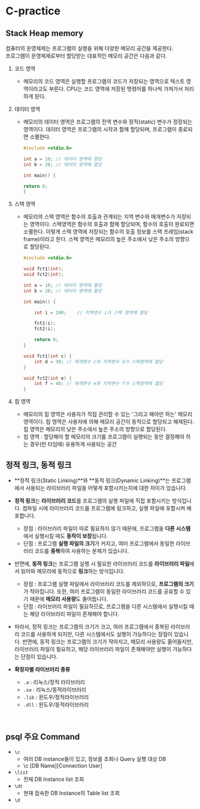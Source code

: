 # C-practice

## Stack Heap memory
컴퓨터의 운영체제는 프로그램의 실행을 위해 다양한 메모리 공간을 제공한다.   
프로그램이 운영체제로부터 할당받는 대표적인 메모리 공간은 다음과 같다.   
1. 코드 영역     
	- 메모리의 코드 영역은 실행할 프로그램의 코드가 저장되는 영역으로 텍스트 영역이라고도 부른다. CPU는 코드 영역에 저장된 명령어를 하나씩 가져가서 처리하게 된다.   

2. 데이터 영역   
	- 메모리의 데이터 영역은 프로그램의 전역 변수와 정적(static) 변수가 정장되는 영역이다.  데이터 영역은 프로그램의 시작과 함께 할당되며, 프로그램이 종료되면 소멸한다.   
		```C
		#include <stdio.h>

		int a = 10;	// 데이터 영역에 할당
		int b = 20;	// 데이터 영역에 할당

		int main() {

		return 0;
		}
		``` 

3. 스택 영역   
	- 메모리의 스택 영역은 함수의 호출과 관계되는 지역 변수와 매개변수가 저장되는 영역이다. 스택영역은 함수의 호출과 함께 할당되며, 함수의 호출이 완료되면 소멸한다. 이렇게 스택 영역에 저장되는 함수의 호출 정보를 스택 프레임(stack frame)이라고 한다. 스택 영역은 메모리의 높은 주소에서 낮은 주소의 방향으로 할당된다.
		```C
		#include <stdio.h>

		void fct1(int);
		void fct2(int);

		int a = 10;	// 데이터 영역에 할당
		int b = 20;	// 데이터 영역에 할당

		int main() {

			int i = 100;	// 지역변수 i가 스택 영역에 할당

			fct1(i);
			fct2(i);

			return 0;
		}

		void fct1(int c) {
			int d = 30;	// 매개변수 c와 지역변수 d가 스택영역에 할당
		}

		void fct2(int e) {
			int f = 40;	// 매개변수 e와 지역변수 f가 스택영역에 할당
		}
		```   

4. 힙 영역   
	- 메모리의 힙 영역은 사용자가 직접 관리할 수 있는 '그리고 해야만 하는' 메모리 영역이다. 힙 영역은 사용자에 의해 메모리 공간이 동적으로 할당되고 해제된다. 힙 영역은 메모리의 낮은 주소에서 높은 주소의 방향으로 할당된다.   
	- 힙 영역 : 할당해야 할 메모리의 크기를 프로그램이 실행되는 동안 결정해야 하는 경우(런 타임때) 유용하게 사용되는 공간   


## 정적 링크, 동적 링크
- **정적 링크(Static Linking)**와 **동적 링크(Dynamic Linking)**는 프로그램에서 사용되는 라이브러리 파일을 어떻게 포함시키는지에 대한 차이가 있습니다.
- **정적 링크**는 **라이브러리 코드**를 프로그램의 실행 파일에 직접 포함시키는 방식입니다. 컴파일 시에 라이브러리 코드를 프로그램에 링크하고, 실행 파일에 포함시켜 배포합니다.
    - 장점 : 라이브러리 파일이 따로 필요하지 않기 때문에, 프로그램을 **다른 시스템**에서 실행시킬 때도 **동작이 보장**됩니다.
    - 단점 : 프로그램 **실행 파일의 크기**가 커지고, 여러 프로그램에서 동일한 라이브러리 코드를 **중복**하여 사용하는 문제가 있습니다.
- 반면에, **동적 링크**는 프로그램 실행 시 필요한 라이브러리 코드를 **라이브러리 파일**에서 읽어와 메모리에 동적으로 **링크**하는 방식입니다.
    - 장점 : 프로그램 실행 파일에서 라이브러리 코드를 제외하므로, **프로그램의 크기**가 작아집니다. 또한, 여러 프로그램이 동일한 라이브러리 코드를 공유할 수 있기 때문에 **메모리 사용량**도 줄어듭니다.
    - 단점 : 라이브러리 파일이 필요하므로, 프로그램을 다른 시스템에서 실행시킬 때는 해당 라이브러리 파일이 존재해야 합니다.
- 따라서, 정적 링크는 프로그램의 크기가 크고, 여러 프로그램에서 중복된 라이브러리 코드를 사용하게 되지만, 다른 시스템에서도 실행이 가능하다는 장점이 있습니다. 반면에, 동적 링크는 프로그램의 크기가 작아지고, 메모리 사용량도 줄어들지만, 라이브러리 파일이 필요하고, 해당 라이브러리 파일이 존재해야만 실행이 가능하다는 단점이 있습니다.   

- **확장자별 라이브러리 종류**
    - `.a` : 리눅스/정적 라이브러리
    - `.so` : 리눅스/동적라이브러리
    - `.lib` : 윈도우/정적라이브러리
    - `.dll` : 윈도우/동적라이브러리
   
<br>    

## psql 주요 Command   
- `\c`
    - 여러 DB instance들이 있고, 정보를 조회나 Query 실행 대상 DB
    - \c [DB Name][Connection User]
- `\list`
    - 전체 DB Instance list 조회
- `\dt`
    - 현재 접속한 DB Instance의 Table list 조회
- `\d`